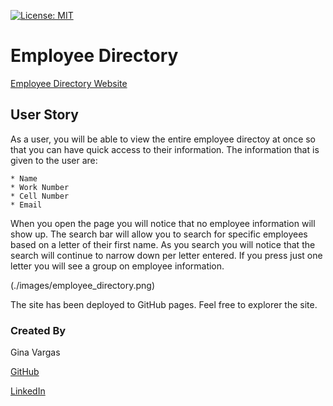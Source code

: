 [![License: MIT](https://img.shields.io/badge/License-MIT-yellow.svg)](https://opensource.org/licenses/MIT)
# Employee Directory 


[Employee Directory Website](https://ginavargas1.github.io/employee_directory/)

## User Story 
As a user, you will be able to view the entire employee directoy at once so that you can have quick access to their information. The information that is given to the user are:

    * Name 
    * Work Number 
    * Cell Number 
    * Email 

When you open the page you will notice that no employee information will show up. The search bar will allow you to search for specific employees based on a letter of their first name. As you search you will notice that the search will continue to narrow down per letter entered. If you press just one letter you will see a group on employee information.

(./images/employee_directory.png)


The site has been deployed to GitHub pages. Feel free to explorer the site.

### Created By
Gina Vargas

   [GitHub](https://github.com/ginavargas1)

   [LinkedIn](www.linkedin.com/in/ginavargas89)


